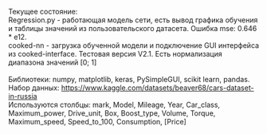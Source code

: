 Текущее состояние:<br>
Regression.py - работающая модель сети, есть вывод графика обучения и таблицы значений из пользовательского датасета. Ошибка mse: 0.646 * e12.<br>
cooked-nn - загрузка обученной модели и подключение GUI интерфейса из cooked-interface. Тестовая версия V2.1. Есть нормализация диапазона значений [0; 1]<br><br>
Библиотеки: numpy, matplotlib, keras, PySimpleGUI, scikit learn, pandas.<br>
Набор данных: https://www.kaggle.com/datasets/beaver68/cars-dataset-in-russia<br>
Используются столбцы: mark,  Model,  Mileage,  Year,  Car_class,  Maximum_power,  Drive_unit,  Box,  Boost_type,  Volume,  Torque,  Maximum_speed,  Speed_to_100,  Consumption,  [Price] 
